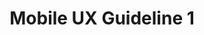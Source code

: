 ---
# This topic lives at
# https://digital.gov/topics/mobile-ux-guideline-1

slug: "mobile-ux-guideline-1"

# Topic Title
title: "Mobile UX Guideline 1"

# description — keep it short and clear
summary: ""


# Weight
weight: 1

# For more information on managing topics,
# see https://github.com/GSA/digitalgov.gov/wiki
---